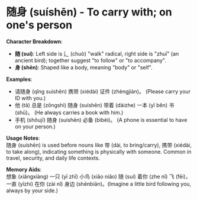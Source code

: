 # **随身 (suíshēn) - To carry with; on one's person**

**Character Breakdown**:  
- **随 (suí)**: Left side is 辶 (chuò) "walk" radical, right side is "zhuī" (an ancient bird); together suggest "to follow" or "to accompany".  
- **身 (shēn)**: Shaped like a body, meaning "body" or "self".

**Examples**:  
- 请随身 (qǐng suíshēn) 携带 (xiédài) 证件 (zhèngjiàn)。 (Please carry your ID with you.)  
- 他 (tā) 总是 (zǒngshì) 随身 (suíshēn) 带着 (dàizhe) 一本 (yī běn) 书 (shū)。 (He always carries a book with him.)  
- 手机 (shǒujī) 随身 (suíshēn) 必备 (bìbèi)。 (A phone is essential to have on your person.)

**Usage Notes**:  
随身 (suíshēn) is used before nouns like 带 (dài, to bring/carry), 携带 (xiédài, to take along), indicating something is physically with someone. Common in travel, security, and daily life contexts.

**Memory Aids**:  
想象 (xiǎngxiàng) 一只 (yī zhī) 小鸟 (xiǎo niǎo) 随 (suí) 着你 (zhe nǐ) 飞 (fēi)，一直 (yīzhí) 在你 (zài nǐ) 身边 (shēnbiān)。(Imagine a little bird following you, always by your side.)